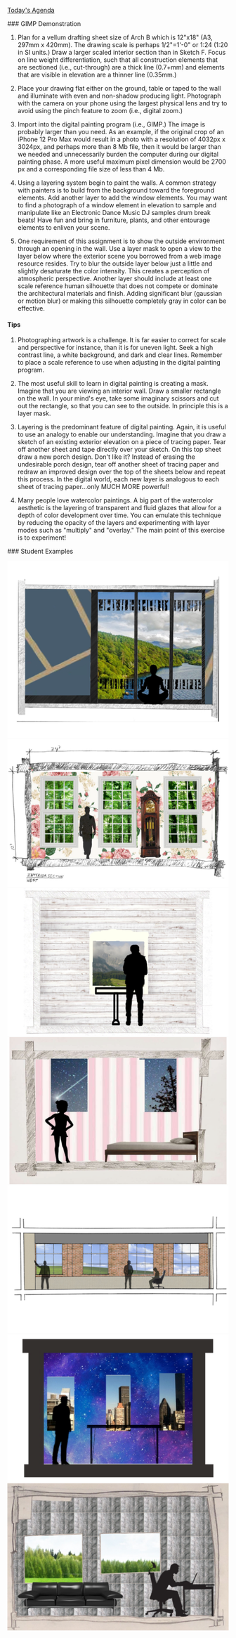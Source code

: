 [Today\'s Agenda](220330_agenda.html)

<div>
### GIMP Demonstration

1.  Plan for a vellum drafting sheet size of Arch B which is 12"x18"
    (A3, 297mm x 420mm). The drawing scale is perhaps 1/2"=1'-0" or 1:24
    (1:20 in SI units.) Draw a larger scaled interior section than in
    Sketch F. Focus on line weight differentiation, such that all
    construction elements that are sectioned (i.e., cut-through) are a
    thick line (0.7+mm) and elements that are visible in elevation are a
    thinner line (0.35mm.)

2.  Place your drawing flat either on the ground, table or taped to the
    wall and illuminate with even and non-shadow producing light.
    Photograph with the camera on your phone using the largest physical
    lens and try to avoid using the pinch feature to zoom (i.e., digital
    zoom.)

3.  Import into the digital painting program (i.e., GIMP.) The image is
    probably larger than you need. As an example, if the original crop
    of an iPhone 12 Pro Max would result in a photo with a resolution of
    4032px x 3024px, and perhaps more than 8 Mb file, then it would be
    larger than we needed and unnecessarily burden the computer during
    our digital painting phase. A more useful maximum pixel dimension
    would be 2700 px and a corresponding file size of less than 4 Mb.

4.  Using a layering system begin to paint the walls. A common strategy
    with painters is to build from the background toward the foreground
    elements. Add another layer to add the window elements. You may want
    to find a photograph of a window element in elevation to sample and
    manipulate like an Electronic Dance Music DJ samples drum break
    beats! Have fun and bring in furniture, plants, and other entourage
    elements to enliven your scene.

5.  One requirement of this assignment is to show the outside
    environment through an opening in the wall. Use a layer mask to open
    a view to the layer below where the exterior scene you borrowed from
    a web image resource resides. Try to blur the outside layer below
    just a little and slightly desaturate the color intensity. This
    creates a perception of atmospheric perspective. Another layer
    should include at least one scale reference human silhouette that
    does not compete or dominate the architectural materials and finish.
    Adding significant blur (gaussian or motion blur) or making this
    silhouette completely gray in color can be effective.

#### Tips

1.  Photographing artwork is a challenge. It is far easier to correct
    for scale and perspective for instance, than it is for uneven light.
    Seek a high contrast line, a white background, and dark and clear
    lines. Remember to place a scale reference to use when adjusting in
    the digital painting program.

2.  The most useful skill to learn in digital painting is creating a
    mask. Imagine that you are viewing an interior wall. Draw a smaller
    rectangle on the wall. In your mind's eye, take some imaginary
    scissors and cut out the rectangle, so that you can see to the
    outside. In principle this is a layer mask.

3.  Layering is the predominant feature of digital painting. Again, it
    is useful to use an analogy to enable our understanding. Imagine
    that you draw a sketch of an existing exterior elevation on a piece
    of tracing paper. Tear off another sheet and tape directly over your
    sketch. On this top sheet draw a new porch design. Don't like it?
    Instead of erasing the undesirable porch design, tear off another
    sheet of tracing paper and redraw an improved design over the top of
    the sheets below and repeat this process. In the digital world, each
    new layer is analogous to each sheet of tracing paper...only MUCH
    MORE powerful!

4.  Many people love watercolor paintings. A big part of the watercolor
    aesthetic is the layering of transparent and fluid glazes that allow
    for a depth of color development over time. You can emulate this
    technique by reducing the opacity of the layers and experimenting
    with layer modes such as "multiply" and "overlay." The main point of
    this exercise is to experiment!

</div>

<div>
### Student Examples

![](images/01.png)
![](images/02.png)
![](images/03.png)
![](images/04.png)
![](images/05.png)
![](images/06.png)
![](images/07.png)

</div>
